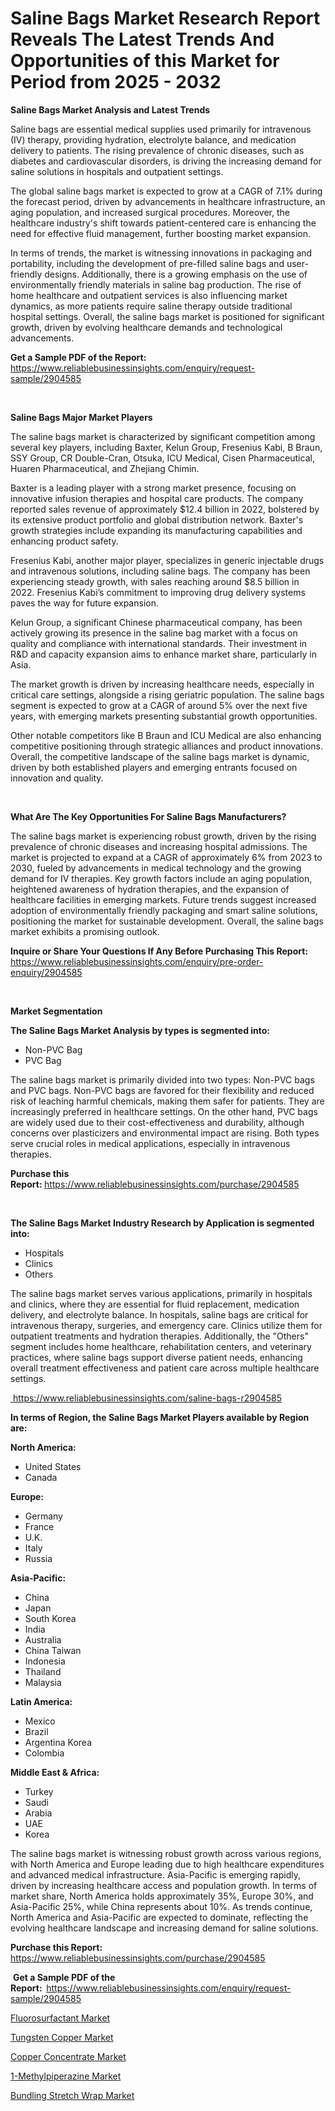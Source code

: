 <p><h1>Saline Bags Market Research Report Reveals The Latest Trends And Opportunities of this Market for Period from 2025 - 2032</h1></p><p><strong>Saline Bags Market Analysis and Latest Trends</strong></p>
<p><p>Saline bags are essential medical supplies used primarily for intravenous (IV) therapy, providing hydration, electrolyte balance, and medication delivery to patients. The rising prevalence of chronic diseases, such as diabetes and cardiovascular disorders, is driving the increasing demand for saline solutions in hospitals and outpatient settings.</p><p>The global saline bags market is expected to grow at a CAGR of 7.1% during the forecast period, driven by advancements in healthcare infrastructure, an aging population, and increased surgical procedures. Moreover, the healthcare industry's shift towards patient-centered care is enhancing the need for effective fluid management, further boosting market expansion.</p><p>In terms of trends, the market is witnessing innovations in packaging and portability, including the development of pre-filled saline bags and user-friendly designs. Additionally, there is a growing emphasis on the use of environmentally friendly materials in saline bag production. The rise of home healthcare and outpatient services is also influencing market dynamics, as more patients require saline therapy outside traditional hospital settings. Overall, the saline bags market is positioned for significant growth, driven by evolving healthcare demands and technological advancements.</p></p>
<p><strong>Get a Sample PDF of the Report:&nbsp;</strong> <a href="https://www.reliablebusinessinsights.com/enquiry/request-sample/2904585?utm_campaign=1837&utm_medium=2&utm_source=Github&utm_content=ia&utm_term=12032025&utm_id=saline-bags">https://www.reliablebusinessinsights.com/enquiry/request-sample/2904585</a></p>
<p>&nbsp;</p>
<p><strong>Saline Bags Major Market Players</strong></p>
<p><p>The saline bags market is characterized by significant competition among several key players, including Baxter, Kelun Group, Fresenius Kabi, B Braun, SSY Group, CR Double-Cran, Otsuka, ICU Medical, Cisen Pharmaceutical, Huaren Pharmaceutical, and Zhejiang Chimin. </p><p>Baxter is a leading player with a strong market presence, focusing on innovative infusion therapies and hospital care products. The company reported sales revenue of approximately $12.4 billion in 2022, bolstered by its extensive product portfolio and global distribution network. Baxter's growth strategies include expanding its manufacturing capabilities and enhancing product safety.</p><p>Fresenius Kabi, another major player, specializes in generic injectable drugs and intravenous solutions, including saline bags. The company has been experiencing steady growth, with sales reaching around $8.5 billion in 2022. Fresenius Kabi’s commitment to improving drug delivery systems paves the way for future expansion. </p><p>Kelun Group, a significant Chinese pharmaceutical company, has been actively growing its presence in the saline bag market with a focus on quality and compliance with international standards. Their investment in R&D and capacity expansion aims to enhance market share, particularly in Asia.</p><p>The market growth is driven by increasing healthcare needs, especially in critical care settings, alongside a rising geriatric population. The saline bags segment is expected to grow at a CAGR of around 5% over the next five years, with emerging markets presenting substantial growth opportunities.</p><p>Other notable competitors like B Braun and ICU Medical are also enhancing competitive positioning through strategic alliances and product innovations. Overall, the competitive landscape of the saline bags market is dynamic, driven by both established players and emerging entrants focused on innovation and quality.</p></p>
<p>&nbsp;</p>
<p><strong>What Are The Key Opportunities For Saline Bags Manufacturers?</strong></p>
<p><p>The saline bags market is experiencing robust growth, driven by the rising prevalence of chronic diseases and increasing hospital admissions. The market is projected to expand at a CAGR of approximately 6% from 2023 to 2030, fueled by advancements in medical technology and the growing demand for IV therapies. Key growth factors include an aging population, heightened awareness of hydration therapies, and the expansion of healthcare facilities in emerging markets. Future trends suggest increased adoption of environmentally friendly packaging and smart saline solutions, positioning the market for sustainable development. Overall, the saline bags market exhibits a promising outlook.</p></p>
<p><strong>Inquire or Share Your Questions If Any Before Purchasing This Report:</strong> <a href="https://www.reliablebusinessinsights.com/enquiry/pre-order-enquiry/2904585?utm_campaign=1837&utm_medium=2&utm_source=Github&utm_content=ia&utm_term=12032025&utm_id=saline-bags">https://www.reliablebusinessinsights.com/enquiry/pre-order-enquiry/2904585</a></p>
<p>&nbsp;</p>
<p><strong>Market Segmentation</strong></p>
<p><strong>The Saline Bags Market Analysis by types is segmented into:</strong></p>
<p><ul><li>Non-PVC Bag</li><li>PVC Bag</li></ul></p>
<p><p>The saline bags market is primarily divided into two types: Non-PVC bags and PVC bags. Non-PVC bags are favored for their flexibility and reduced risk of leaching harmful chemicals, making them safer for patients. They are increasingly preferred in healthcare settings. On the other hand, PVC bags are widely used due to their cost-effectiveness and durability, although concerns over plasticizers and environmental impact are rising. Both types serve crucial roles in medical applications, especially in intravenous therapies.</p></p>
<p><strong>Purchase this Report:&nbsp;</strong><a href="https://www.reliablebusinessinsights.com/purchase/2904585?utm_campaign=1837&utm_medium=2&utm_source=Github&utm_content=ia&utm_term=12032025&utm_id=saline-bags">https://www.reliablebusinessinsights.com/purchase/2904585</a></p>
<p>&nbsp;</p>
<p><strong>The Saline Bags Market Industry Research by Application is segmented into:</strong></p>
<p><ul><li>Hospitals</li><li>Clinics</li><li>Others</li></ul></p>
<p><p>The saline bags market serves various applications, primarily in hospitals and clinics, where they are essential for fluid replacement, medication delivery, and electrolyte balance. In hospitals, saline bags are critical for intravenous therapy, surgeries, and emergency care. Clinics utilize them for outpatient treatments and hydration therapies. Additionally, the "Others" segment includes home healthcare, rehabilitation centers, and veterinary practices, where saline bags support diverse patient needs, enhancing overall treatment effectiveness and patient care across multiple healthcare settings.</p></p>
<p><a href="https://www.reliablebusinessinsights.com/saline-bags-r2904585?utm_campaign=1837&utm_medium=2&utm_source=Github&utm_content=ia&utm_term=12032025&utm_id=saline-bags">&nbsp;https://www.reliablebusinessinsights.com/saline-bags-r2904585</a></p>
<p><strong>In terms of Region, the Saline Bags Market Players available by Region are:</strong></p>
<p>
    <p> <strong> North America: </strong>
        <ul>
            <li>United States</li>
            <li>Canada</li>
        </ul>
        </p> 
    <p> <strong> Europe: </strong>
        <ul>
            <li>Germany</li>
            <li>France</li>
            <li>U.K.</li>
            <li>Italy</li>
            <li>Russia</li>
        </ul>
        </p> 
    <p> <strong> Asia-Pacific: </strong>
        <ul>
            <li>China</li>
            <li>Japan</li>
            <li>South Korea</li>
            <li>India</li>
            <li>Australia</li>
            <li>China Taiwan</li>
            <li>Indonesia</li>
            <li>Thailand</li>
            <li>Malaysia</li>
        </ul>
        </p> 
    <p> <strong> Latin America: </strong>
        <ul>
            <li>Mexico</li>
            <li>Brazil</li>
            <li>Argentina Korea</li>
            <li>Colombia</li>
        </ul>
        </p> 
    <p> <strong> Middle East & Africa: </strong>
        <ul>
            <li>Turkey</li>
            <li>Saudi</li>
            <li>Arabia</li>
            <li>UAE</li>
            <li>Korea</li>
        </ul>
    </p>
    </p>
<p><p>The saline bags market is witnessing robust growth across various regions, with North America and Europe leading due to high healthcare expenditures and advanced medical infrastructure. Asia-Pacific is emerging rapidly, driven by increasing healthcare access and population growth. In terms of market share, North America holds approximately 35%, Europe 30%, and Asia-Pacific 25%, while China represents about 10%. As trends continue, North America and Asia-Pacific are expected to dominate, reflecting the evolving healthcare landscape and increasing demand for saline solutions.</p></p>
<p><strong>Purchase this Report: </strong><a href="https://www.reliablebusinessinsights.com/purchase/2904585?utm_campaign=1837&utm_medium=2&utm_source=Github&utm_content=ia&utm_term=12032025&utm_id=saline-bags">https://www.reliablebusinessinsights.com/purchase/2904585</a></p>
<p>&nbsp;<strong>Get a Sample PDF of the Report:&nbsp;&nbsp;</strong><a href="https://www.reliablebusinessinsights.com/enquiry/request-sample/2904585?utm_campaign=1837&utm_medium=2&utm_source=Github&utm_content=ia&utm_term=12032025&utm_id=saline-bags">https://www.reliablebusinessinsights.com/enquiry/request-sample/2904585</a></p>
<p><strong></strong></p>
<p><p><a href="https://github.com/shroffuhpa/Market-Research-Report-List-1/blob/main/fluorosurfactant-market.md?utm_campaign=1837&utm_medium=2&utm_source=Github&utm_content=ia&utm_term=12032025&utm_id=saline-bags">Fluorosurfactant Market</a></p><p><a href="https://github.com/rocicbenton/Market-Research-Report-List-1/blob/main/tungsten-copper-market.md?utm_campaign=1837&utm_medium=2&utm_source=Github&utm_content=ia&utm_term=12032025&utm_id=saline-bags">Tungsten Copper Market</a></p><p><a href="https://github.com/reeseberro3j/Market-Research-Report-List-1/blob/main/copper-concentrate-market.md?utm_campaign=1837&utm_medium=2&utm_source=Github&utm_content=ia&utm_term=12032025&utm_id=saline-bags">Copper Concentrate Market</a></p><p><a href="https://github.com/pockettifere14/Market-Research-Report-List-1/blob/main/1-methylpiperazine-market.md?utm_campaign=1837&utm_medium=2&utm_source=Github&utm_content=ia&utm_term=12032025&utm_id=saline-bags">1-Methylpiperazine Market</a></p><p><a href="https://github.com/billejuman43/Market-Research-Report-List-1/blob/main/bundling-stretch-wrap-market.md?utm_campaign=1837&utm_medium=2&utm_source=Github&utm_content=ia&utm_term=12032025&utm_id=saline-bags">Bundling Stretch Wrap Market</a></p></p>